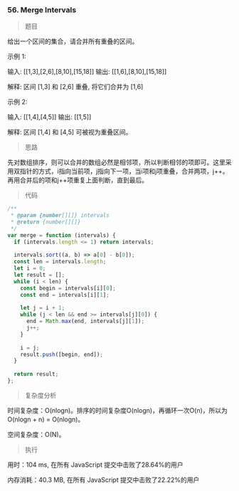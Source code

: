 ### 56. Merge Intervals

> 题目

给出一个区间的集合，请合并所有重叠的区间。

示例 1:

输入: [[1,3],[2,6],[8,10],[15,18]]
输出: [[1,6],[8,10],[15,18]]

解释: 区间 [1,3] 和 [2,6] 重叠, 将它们合并为 [1,6]

示例 2:

输入: [[1,4],[4,5]]
输出: [[1,5]]

解释: 区间 [1,4] 和 [4,5] 可被视为重叠区间。


> 思路

先对数组排序，则可以合并的数组必然是相邻项，所以判断相邻的项即可。这里采用双指针的方式，i指向当前项，j指向下一项，当i项和j项重叠，合并两项，j++。再用合并后的项和j++项重复上面判断，直到最后。

> 代码

```js
/**
 * @param {number[][]} intervals
 * @return {number[][]}
 */
var merge = function (intervals) {
  if (intervals.length <= 1) return intervals;
​
  intervals.sort((a, b) => a[0] - b[0]);
  const len = intervals.length;
  let i = 0;
  let result = [];
  while (i < len) {
    const begin = intervals[i][0];
    const end = intervals[i][1];
​
    let j = i + 1;
    while (j < len && end >= intervals[j][0]) {
      end = Math.max(end, intervals[j][1]);
      j++;
    }
​
    i = j;
    result.push([begin, end]);
  }
​
  return result;
};
```

> 复杂度分析

时间复杂度：O(nlogn)。排序的时间复杂度O(nlogn)，再循环一次O(n)，所以为O(nlogn + n) = O(nlogn)。

空间复杂度：O(N)。

> 执行

用时：104 ms, 在所有 JavaScript 提交中击败了28.64%的用户

内存消耗：40.3 MB, 在所有 JavaScript 提交中击败了22.22%的用户